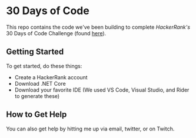 # 30 Days of Code

This repo contains the code we've been building to complete _HackerRank's_ 30 Days of Code Challenge (found [here](https://www.hackerrank.com/)).

## Getting Started

To get started, do these things:

- Create a HackerRank account
- Download .NET Core
- Download your favorite IDE (We used VS Code, Visual Studio, and Rider to generate these)

## How to Get Help

You can also get help by hitting me up via email, twitter, or on Twitch.
